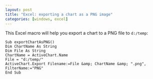 ```yaml
---
layout: post
title: "Excel: exporting a chart as a PNG image"
categories: [windows, excel]
---
```


This Excel macro will help you export a chart to a PNG file to `d:/temp`:

```
Sub exportChartAsPNG()
Dim ChartName As String
Dim File As String
ChartName = ActiveChart.Name
File = "d:/temp/"
ActiveChart.Export Filename:=File &amp; ChartName &amp; ".png", FilterName:="PNG"
End Sub
```

